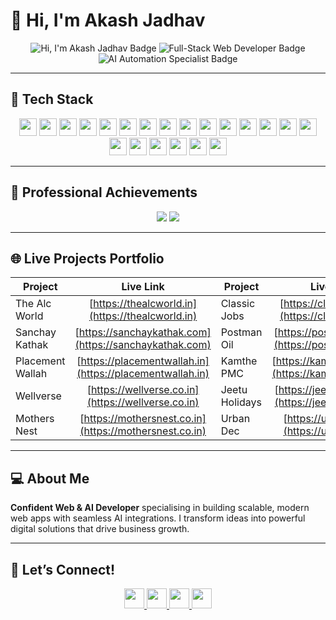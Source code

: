 # 👋 Hi, I'm **Akash Jadhav**

<div align="center">
  <img src="https://img.shields.io/badge/👋%20Hi%2C%20I'm%20Akash%20Jadhav-%2300ABAB?style=for-the-badge&logo=github&logoColor=white" alt="Hi, I'm Akash Jadhav Badge" />
  <img src="https://img.shields.io/badge/Full-Stack%20Web%20Developer-%2300D8FF?style=for-the-badge&logo=webdev&logoColor=white" alt="Full-Stack Web Developer Badge" />
  <img src="https://img.shields.io/badge/AI%20Automation%20Specialist-%23FF6B6B?style=for-the-badge&logo=robot&logoColor=white" alt="AI Automation Specialist Badge" />
</div>

---

## 🚀 **Tech Stack**

<div align="center">
  <!-- Languages -->
  <img src="https://img.shields.io/badge/JavaScript-F7DF1E?style=for-the-badge&logo=javascript&logoColor=black" height="28" />
  <img src="https://img.shields.io/badge/Python-3776AB?style=for-the-badge&logo=python&logoColor=white" height="28" />

  <!-- Frontend -->

  <img src="https://img.shields.io/badge/React-20232A?style=for-the-badge&logo=react&logoColor=61DAFB" height="28" />
  <img src="https://img.shields.io/badge/Next.js-000000?style=for-the-badge&logo=next.js&logoColor=white" height="28" />
  <img src="https://img.shields.io/badge/Angular-DD0031?style=for-the-badge&logo=angular&logoColor=white" height="28" />
  <img src="https://img.shields.io/badge/Tailwind-38B2AC?style=for-the-badge&logo=tailwind-css&logoColor=white" height="28" />

  <!-- Backend -->

  <img src="https://img.shields.io/badge/Node.js-43853D?style=for-the-badge&logo=node.js&logoColor=white" height="28" />
  <img src="https://img.shields.io/badge/Express.js-404D59?style=for-the-badge&logo=express&logoColor=white" height="28" />
  <img src="https://img.shields.io/badge/MongoDB-4EA94B?style=for-the-badge&logo=mongodb&logoColor=white" height="28" />
  <img src="https://img.shields.io/badge/MySQL-00000F?style=for-the-badge&logo=mysql&logoColor=white" height="28" />

  <!-- AI & Automation -->

  <img src="https://img.shields.io/badge/OpenAI-412991?style=for-the-badge&logo=openai&logoColor=white" height="28" />
  <img src="https://img.shields.io/badge/Claude-FF6B35?style=for-the-badge&logo=anthropic&logoColor=white" height="28" />
  <img src="https://img.shields.io/badge/Bots-FF6B6B?style=for-the-badge&logo=robot&logoColor=white" height="28" />

  <!-- DevOps & Tools -->

  <img src="https://img.shields.io/badge/AWS-232F3E?style=for-the-badge&logo=amazon-aws&logoColor=white" height="28" />
  <img src="https://img.shields.io/badge/Vercel-000000?style=for-the-badge&logo=vercel&logoColor=white" height="28" />
  <img src="https://img.shields.io/badge/Docker-2496ED?style=for-the-badge&logo=docker&logoColor=white" height="28" />
  <img src="https://img.shields.io/badge/Git-F05032?style=for-the-badge&logo=git&logoColor=white" height="28" />

  <!-- Platforms -->

  <img src="https://img.shields.io/badge/WordPress-21759B?style=for-the-badge&logo=wordpress&logoColor=white" height="28" />
  <img src="https://img.shields.io/badge/Shopify-7AB55C?style=for-the-badge&logo=shopify&logoColor=white" height="28" />
  <img src="https://img.shields.io/badge/Render-46E3B7?style=for-the-badge&logo=render&logoColor=white" height="28" />
  <img src="https://img.shields.io/badge/Railway-0B0D0E?style=for-the-badge&logo=railway&logoColor=white" height="28" />
</div>

---

## 🎯 **Professional Achievements**

<div align="center">
  <img src="https://img.shields.io/badge/✅%20Completed-23%2B%20Live%20Fullstack%20Projects-4CAF50?style=for-the-badge&labelColor=1976D2" />
  <img src="https://img.shields.io/badge/🤖%20Built-12%2B%20AI%20Automations-FF6B6B?style=for-the-badge&labelColor=E91E63" />
</div>

---

## 🌐 **Live Projects Portfolio**

| **Project**      |                       **Live Link**                      | **Project**    |                     **Live Link**                    | **Project**        |                         **Live Link**                        |
| ---------------- | :------------------------------------------------------: | -------------- | :--------------------------------------------------: | ------------------ | :----------------------------------------------------------: |
| The Alc World    |     [https://thealcworld.in](https://thealcworld.in)     | Classic Jobs   |   [https://classicjobs.in](https://classicjobs.in)   | Classic Profile    |   [https://classicprofile.com](https://classicprofile.com)   |
| Sanchay Kathak   |  [https://sanchaykathak.com](https://sanchaykathak.com)  | Postman Oil    |   [https://postmanoil.com](https://postmanoil.com)   | Online Study 4U    |     [https://onlinestudy4u.in](https://onlinestudy4u.in)     |
| Placement Wallah | [https://placementwallah.in](https://placementwallah.in) | Kamthe PMC     |    [https://kamthepmc.com](https://kamthepmc.com)    | Classic Technology | [https://classictechnology.in](https://classictechnology.in) |
| Wellverse        |    [https://wellverse.co.in](https://wellverse.co.in)    | Jeetu Holidays | [https://jeetuholidays.in](https://jeetuholidays.in) | Bangalore Civils   |   [https://bangalorecivils.in](https://bangalorecivils.in)   |
| Mothers Nest     |  [https://mothersnest.co.in](https://mothersnest.co.in)  | Urban Dec      |      [https://urbandec.in](https://urbandec.in)      | Classic Projects   |   [https://classicprojects.in](https://classicprojects.in)   |

---

## 💻 **About Me**

**Confident Web & AI Developer** specialising in building scalable, modern web apps with seamless AI integrations. I transform ideas into powerful digital solutions that drive business growth.

---

## 🤝 **Let’s Connect!**

<div align="center">
  <a href="https://www.linkedin.com/in/classictechak/">
    <img src="https://img.shields.io/badge/LinkedIn-0077B5?style=for-the-badge&logo=linkedin&logoColor=white" height="32" />
  </a>
  <a href="mailto:jadhavakashofficial@gmail.com">
    <img src="https://img.shields.io/badge/Gmail-D14836?style=for-the-badge&logo=gmail&logoColor=white" height="32" />
  </a>
  <a href="https://leetcode.com/u/jadhavakash/">
    <img src="https://img.shields.io/badge/LeetCode-FFA116?style=for-the-badge&logo=leetcode&logoColor=white" height="32" />
  </a>
  <a href="https://classicprofile.com/jadhavakash">
    <img src="https://img.shields.io/badge/Portfolio-000000?style=for-the-badge&logo=vercel&logoColor=white" height="32" />
  </a>
</div>
